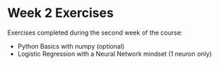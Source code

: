 # Week 2 Exercises

Exercises completed during the second week of the course:
* Python Basics with numpy (optional)
* Logistic Regression with a Neural Network mindset (1 neuron only)